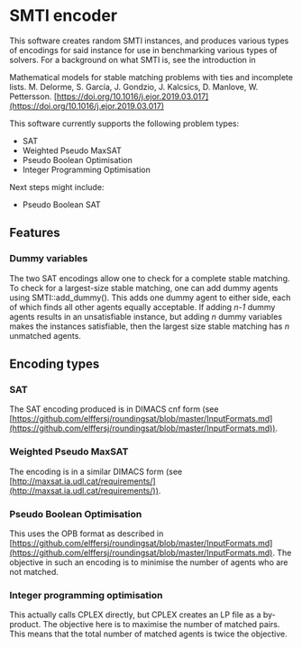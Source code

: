 # SMTI encoder

This software creates random SMTI instances, and produces various types of
encodings for said instance for use in benchmarking various types of solvers.
For a background on what SMTI is, see the introduction in

Mathematical models for stable matching problems with ties and incomplete
lists. M. Delorme, S. García, J. Gondzio, J. Kalcsics, D. Manlove, W.
Pettersson.
[https://doi.org/10.1016/j.ejor.2019.03.017](https://doi.org/10.1016/j.ejor.2019.03.017)

This software currently supports the following problem types:

 * SAT
 * Weighted Pseudo MaxSAT
 * Pseudo Boolean Optimisation
 * Integer Programming Optimisation

Next steps might include:

 * Pseudo Boolean SAT

## Features

### Dummy variables

The two SAT encodings allow one to check for a complete stable matching. To
check for a largest-size stable matching, one can add dummy agents using
SMTI::add_dummy(). This adds one dummy agent to either side, each of which
finds all other agents equally acceptable. If adding *n-1* dummy agents results
in an unsatisfiable instance, but adding *n* dummy variables makes the
instances satisfiable, then the largest size stable matching has *n* unmatched
agents.



## Encoding types

### SAT

The SAT encoding produced is in DIMACS cnf form (see
[https://github.com/elffersj/roundingsat/blob/master/InputFormats.md](https://github.com/elffersj/roundingsat/blob/master/InputFormats.md)).

### Weighted Pseudo MaxSAT

The encoding is in a similar DIMACS form (see
[http://maxsat.ia.udl.cat/requirements/](http://maxsat.ia.udl.cat/requirements/)).

### Pseudo Boolean Optimisation

This uses the OPB format as described in
[https://github.com/elffersj/roundingsat/blob/master/InputFormats.md](https://github.com/elffersj/roundingsat/blob/master/InputFormats.md).
The objective in such an encoding is to minimise the number of agents who are
not matched.

### Integer programming optimisation

This actually calls CPLEX directly, but CPLEX creates an LP file as a
by-product.
The objective here is to maximise the number of matched pairs. This means that
the total number of matched agents is twice the objective.


